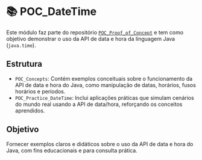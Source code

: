 # 📚 POC_DateTime

Este módulo faz parte do repositório [`POC_Proof_of_Concept`](https://github.com/Higur1/POC_Proof_of_Concept) e tem como objetivo demonstrar o uso da API de data e hora da linguagem Java (`java.time`).

## Estrutura

- `POC_Concepts`: Contém exemplos conceituais sobre o funcionamento da API de data e hora do Java, como manipulação de datas, horários, fusos horários e períodos.
- `POC_Practice_DateTime`: Inclui aplicações práticas que simulam cenários do mundo real usando a API de data/hora, reforçando os conceitos aprendidos.

## Objetivo

Fornecer exemplos claros e didáticos sobre o uso da API de data e hora do Java, com fins educacionais e para consulta prática.
